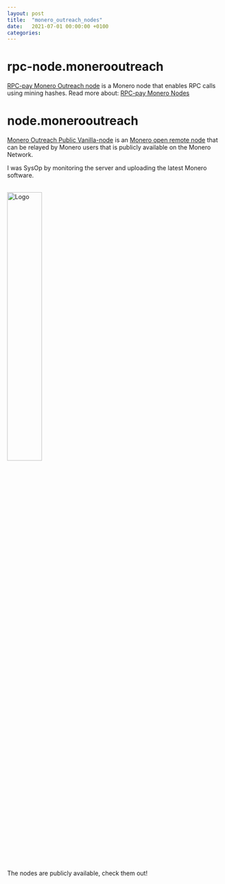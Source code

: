 ```yaml
---
layout: post
title:  "monero_outreach_nodes"
date:   2021-07-01 00:00:00 +0100
categories:
---
```


# rpc-node.monerooutreach
<a href="https://rpc-node.monerooutreach.org/">RPC-pay Monero Outreach node</a> is a Monero node that enables RPC calls using mining hashes. Read more about: <a href="https://www.monerooutreach.org/stories/RPC-Pay.html">RPC-pay Monero Nodes</a>

# node.monerooutreach
<a href="https://node.monerooutreach.org/">Monero Outreach Public Vanilla-node</a> is an <a href="https://www.getmonero.org/resources/moneropedia/remote-node.html">Monero open remote node</a> that can be relayed by Monero users that is publicly available on the Monero Network.

I was SysOp by monitoring the server and uploading the latest Monero software.  

<br><img src="../../../assets/images/monero-outreach-node-og.jpg" alt="Logo" width="40%"/>

The nodes are publicly available, check them out!